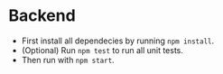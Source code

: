 # Backend

* First install all dependecies by running `npm install`.
* (Optional) Run `npm test` to run all unit tests.
* Then run with `npm start`.